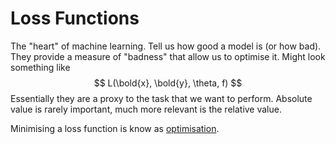 # Loss Functions

The "heart" of machine learning. Tell us how good a model is (or how bad). They
provide a measure of "badness" that allow us to optimise it. Might look
something like
$$
L(\bold{x}, \bold{y}, \theta, f)
$$
Essentially they are a proxy to the task that we want to perform. Absolute value
is rarely important, much more relevant is the relative value.

Minimising a loss function is know as [optimisation](202210061228).
